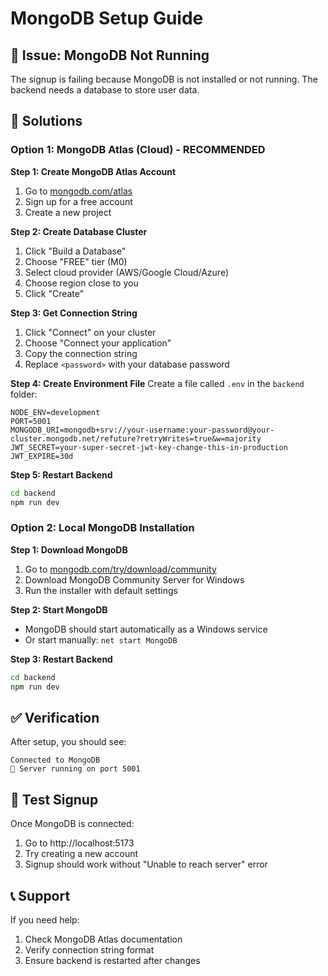 # MongoDB Setup Guide

## 🚨 Issue: MongoDB Not Running

The signup is failing because MongoDB is not installed or not running. The backend needs a database to store user data.

## 🔧 Solutions

### Option 1: MongoDB Atlas (Cloud) - RECOMMENDED

**Step 1: Create MongoDB Atlas Account**
1. Go to [mongodb.com/atlas](https://www.mongodb.com/atlas)
2. Sign up for a free account
3. Create a new project

**Step 2: Create Database Cluster**
1. Click "Build a Database"
2. Choose "FREE" tier (M0)
3. Select cloud provider (AWS/Google Cloud/Azure)
4. Choose region close to you
5. Click "Create"

**Step 3: Get Connection String**
1. Click "Connect" on your cluster
2. Choose "Connect your application"
3. Copy the connection string
4. Replace `<password>` with your database password

**Step 4: Create Environment File**
Create a file called `.env` in the `backend` folder:

```
NODE_ENV=development
PORT=5001
MONGODB_URI=mongodb+srv://your-username:your-password@your-cluster.mongodb.net/refuture?retryWrites=true&w=majority
JWT_SECRET=your-super-secret-jwt-key-change-this-in-production
JWT_EXPIRE=30d
```

**Step 5: Restart Backend**
```bash
cd backend
npm run dev
```

### Option 2: Local MongoDB Installation

**Step 1: Download MongoDB**
1. Go to [mongodb.com/try/download/community](https://www.mongodb.com/try/download/community)
2. Download MongoDB Community Server for Windows
3. Run the installer with default settings

**Step 2: Start MongoDB**
- MongoDB should start automatically as a Windows service
- Or start manually: `net start MongoDB`

**Step 3: Restart Backend**
```bash
cd backend
npm run dev
```

## ✅ Verification

After setup, you should see:
```
Connected to MongoDB
🚀 Server running on port 5001
```

## 🧪 Test Signup

Once MongoDB is connected:
1. Go to http://localhost:5173
2. Try creating a new account
3. Signup should work without "Unable to reach server" error

## 📞 Support

If you need help:
1. Check MongoDB Atlas documentation
2. Verify connection string format
3. Ensure backend is restarted after changes 